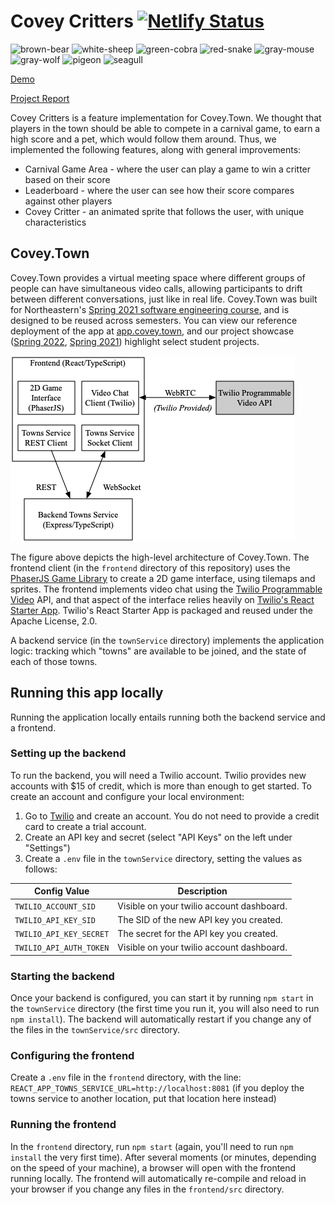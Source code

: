 # Covey Critters [![Netlify Status](https://api.netlify.com/api/v1/badges/73fcfae7-3267-4090-8906-3cc875a184bc/deploy-status)](https://app.netlify.com/sites/clever-marigold-258b59/deploys)

![brown-bear](https://github.com/wenbakefield/covey-critters/assets/8831999/9dcb5c70-b30c-435c-a737-fe929490179e) ![white-sheep](https://github.com/wenbakefield/covey-critters/assets/8831999/07d7aa51-0767-4572-b517-db52f2665622) ![green-cobra](https://github.com/wenbakefield/covey-critters/assets/8831999/9dd3d8a2-b90e-4e64-a84c-931718e1399f) ![red-snake](https://github.com/wenbakefield/covey-critters/assets/8831999/5c42bc70-7be1-4531-a519-9d2c32e0daea) ![gray-mouse](https://github.com/wenbakefield/covey-critters/assets/8831999/aa39e03f-fd18-4fd3-899b-14950b05f11a) ![gray-wolf](https://github.com/wenbakefield/covey-critters/assets/8831999/5b13cbb3-c9d0-42b5-b168-87ee7442119e) ![pigeon](https://github.com/wenbakefield/covey-critters/assets/8831999/1ba6c737-9c60-4bf5-a867-169ccf753fd1) ![seagull](https://github.com/wenbakefield/covey-critters/assets/8831999/3e21e2d7-1502-44d4-b5a8-bf95665d9146) 

[Demo](https://coveytown.benwakefield.dev/)

[Project Report](https://github.com/wenbakefield/covey-critters/blob/dfb9e2fb954eb0bab35a41f3c5786a528cab3fb1/docs/report.pdf)

Covey Critters is a feature implementation for Covey.Town. We thought that players in the town should be able to compete in a carnival game, to earn a high score and a pet, which would follow them around. Thus, we implemented the following features, along with general improvements:
- Carnival Game Area - where the user can play a game to win a critter based on their score
- Leaderboard - where the user can see how their score compares against other players
- Covey Critter - an animated sprite that follows the user, with unique characteristics

## Covey.Town

Covey.Town provides a virtual meeting space where different groups of people can have simultaneous video calls, allowing participants to drift between different conversations, just like in real life.
Covey.Town was built for Northeastern's [Spring 2021 software engineering course](https://neu-se.github.io/CS4530-CS5500-Spring-2021/), and is designed to be reused across semesters.
You can view our reference deployment of the app at [app.covey.town](https://app.covey.town/), and our project showcase ([Spring 2022](https://neu-se.github.io/CS4530-Spring-2022/assignments/project-showcase), [Spring 2021](https://neu-se.github.io/CS4530-CS5500-Spring-2021/project-showcase)) highlight select student projects.

![Covey.Town Architecture](docs/covey-town-architecture.png)

The figure above depicts the high-level architecture of Covey.Town.
The frontend client (in the `frontend` directory of this repository) uses the [PhaserJS Game Library](https://phaser.io) to create a 2D game interface, using tilemaps and sprites.
The frontend implements video chat using the [Twilio Programmable Video](https://www.twilio.com/docs/video) API, and that aspect of the interface relies heavily on [Twilio's React Starter App](https://github.com/twilio/twilio-video-app-react). Twilio's React Starter App is packaged and reused under the Apache License, 2.0.

A backend service (in the `townService` directory) implements the application logic: tracking which "towns" are available to be joined, and the state of each of those towns.

## Running this app locally

Running the application locally entails running both the backend service and a frontend.

### Setting up the backend

To run the backend, you will need a Twilio account. Twilio provides new accounts with $15 of credit, which is more than enough to get started.
To create an account and configure your local environment:

1. Go to [Twilio](https://www.twilio.com/) and create an account. You do not need to provide a credit card to create a trial account.
2. Create an API key and secret (select "API Keys" on the left under "Settings")
3. Create a `.env` file in the `townService` directory, setting the values as follows:

| Config Value            | Description                               |
| ----------------------- | ----------------------------------------- |
| `TWILIO_ACCOUNT_SID`    | Visible on your twilio account dashboard. |
| `TWILIO_API_KEY_SID`    | The SID of the new API key you created.   |
| `TWILIO_API_KEY_SECRET` | The secret for the API key you created.   |
| `TWILIO_API_AUTH_TOKEN` | Visible on your twilio account dashboard. |

### Starting the backend

Once your backend is configured, you can start it by running `npm start` in the `townService` directory (the first time you run it, you will also need to run `npm install`).
The backend will automatically restart if you change any of the files in the `townService/src` directory.

### Configuring the frontend

Create a `.env` file in the `frontend` directory, with the line: `REACT_APP_TOWNS_SERVICE_URL=http://localhost:8081` (if you deploy the towns service to another location, put that location here instead)

### Running the frontend

In the `frontend` directory, run `npm start` (again, you'll need to run `npm install` the very first time). After several moments (or minutes, depending on the speed of your machine), a browser will open with the frontend running locally.
The frontend will automatically re-compile and reload in your browser if you change any files in the `frontend/src` directory.
